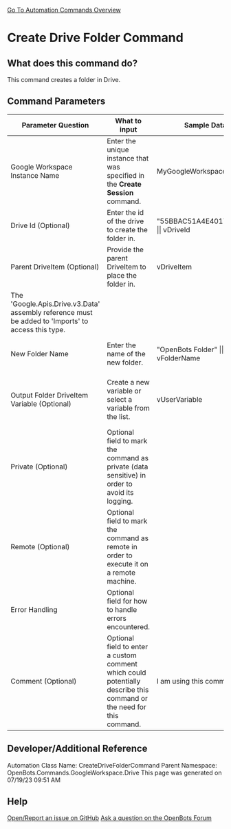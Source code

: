 <!--TITLE: Create Drive Folder Command -->
<!-- SUBTITLE: a command in the Google Workspace Commands\Drive group. -->
[Go To Automation Commands Overview](/automation-commands)


# Create Drive Folder Command


## What does this command do?
This command creates a folder in Drive.


## Command Parameters
| Parameter Question   	| What to input  	|  Sample Data 	| Remarks  	|
| ---                    | ---               | ---           | ---       |
|Google Workspace Instance Name|Enter the unique instance that was specified in the **Create Session** command.|MyGoogleWorkspaceInstance|Failure to enter the correct instance or failure to first call the **Create Session** command will cause an error.|
|Drive Id (Optional)|Enter the id of the drive to create the folder in.|"55BBAC51A4E4017D!104" \|\| vDriveId|If not provided, the root drive will be used.|
|Parent DriveItem (Optional)|Provide the parent DriveItem to place the folder in.|vDriveItem|If not provided, the root directory will be used.
The 'Google.Apis.Drive.v3.Data' assembly reference must be added to 'Imports' to access this type.|
|New Folder Name|Enter the name of the new folder.|"OpenBots Folder" \|\| vFolderName|If not provided, the folder will be created with the name "New Folder".|
|Output Folder DriveItem Variable (Optional)|Create a new variable or select a variable from the list.|vUserVariable|New variables/arguments may be instantiated by utilizing the Ctrl+K/Ctrl+J shortcuts.|
|Private (Optional)|Optional field to mark the command as private (data sensitive) in order to avoid its logging.|||
|Remote (Optional)|Optional field to mark the command as remote in order to execute it on a remote machine.|||
|Error Handling|Optional field for how to handle errors encountered.|||
|Comment (Optional)|Optional field to enter a custom comment which could potentially describe this command or the need for this command.|I am using this command to...||


## Developer/Additional Reference
Automation Class Name: CreateDriveFolderCommand
Parent Namespace: OpenBots.Commands.GoogleWorkspace.Drive
This page was generated on 07/19/23 09:51 AM


## Help
[Open/Report an issue on GitHub](https://github.com/OpenBotsAI/OpenBots.Studio/issues/new)
[Ask a question on the OpenBots Forum](https://openbots.ai/forums/)
